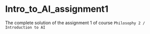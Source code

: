 # Intro_to_AI_assignment1
 The complete solution of the assignment 1 of course `Philosophy 2 / Introduction to AI`
